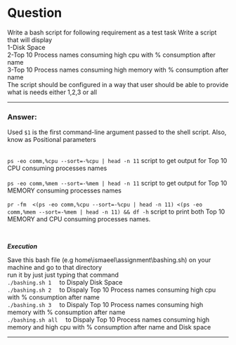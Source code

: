 #  Question

Write a bash script for following requirement as a test task
Write a script that will display<br />
1-Disk Space<br />
2-Top 10 Process names consuming high cpu with % consumption after name<br />
3-Top 10 Process names consuming high memory with % consumption after name<br />
The script should be configured in a way that user should be able to provide what is needs either 1,2,3 or all

---
###  Answer:

Used `$1` is the first command-line argument passed to the shell script. Also, know as Positional parameters<br /><br />



`ps -eo comm,%cpu --sort=-%cpu | head -n 11`  script to get output for Top 10 CPU consuming processes names<br /><br />
 `ps -eo comm,%mem --sort=-%mem | head -n 11`  script to get output for Top 10 MEMORY consuming processes names<br /><br />
 `pr -fm  <(ps -eo comm,%cpu --sort=-%cpu | head -n 11) <(ps -eo comm,%mem --sort=-%mem | head -n 11) && df -h` script to print both Top 10 MEMORY and CPU consuming processes names.

<br />

_**Execution**_<br/>

Save this bash file (e.g home\ismaeel\assignment\bashing.sh) on your machine and go to that directory <br/> run it by just just typing that command<br/>
 `./bashing.sh 1  ` to Dispaly Disk Space<br/>
 `./bashing.sh 2  ` to Dispaly Top 10 Process names consuming high cpu with % consumption after name<br/>
 `./bashing.sh 3  ` to Dispaly Top 10 Process names consuming high memory with % consumption after name<br/>
 `./bashing.sh all  ` to Dispaly Top 10 Process names consuming high memory and high cpu with % consumption after name and Disk space<br/>




---